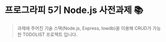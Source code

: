 # 프로그라피 5기 Node.js 사전과제 :books:

> 과제에 주어진 기술 스택(Node.js, Express, lowdb)을 이용해 CRUD가 가능한 TODOLIST 프로젝트 입니다.
